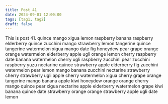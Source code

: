 ```yaml
---
title: Post 41
date: 2024-09-01 12:00:00
tags: [tag1, tag2]
draft: false
---
```

This is post 41.
quince
mango
xigua
lemon
raspberry
banana
raspberry
elderberry
quince
zucchini
mango
strawberry
lemon
tangerine
quince
tangerine
watermelon
xigua
mango
date
fig
honeydew
pear
grape
orange
orange
watermelon
elderberry
apple
ugli
orange
lemon
cherry
raspberry
date
banana
watermelon
cherry
ugli
raspberry
zucchini
pear
zucchini
raspberry
yuzu
nectarine
quince
strawberry
apple
elderberry
fig
zucchini
watermelon
pear
lemon
mango
banana
zucchini
nectarine
strawberry
cherry
strawberry
ugli
apple
cherry
watermelon
xigua
cherry
grape
orange
tangerine
mango
banana
apple
kiwi
honeydew
orange
orange
cherry
mango
quince
pear
xigua
nectarine
apple
elderberry
watermelon
grape
kiwi
banana
quince
date
strawberry
orange
orange
strawberry
apple
ugli
date
lemon

